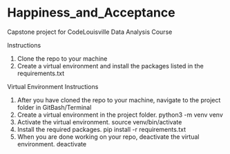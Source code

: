 # Happiness_and_Acceptance
Capstone project for CodeLouisville Data Analysis Course

Instructions
1. Clone the repo to your machine
2. Create a virtual environment and install the packages listed in the requirements.txt

Virtual Environment Instructions
1. After you have cloned the repo to your machine, navigate to the project folder in GitBash/Terminal
2. Create a virtual environment in the project folder. python3 -m venv venv
3. Activate the virtual environment. source venv/bin/activate
4. Install the required packages. pip install -r requirements.txt
5. When you are done working on your repo, deactivate the virtual environment. deactivate